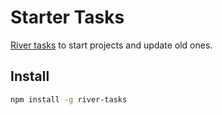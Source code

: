# Starter Tasks

[River tasks](https://github.com/invrs/river#readme) to start projects and update old ones.

## Install

```bash
npm install -g river-tasks
```
